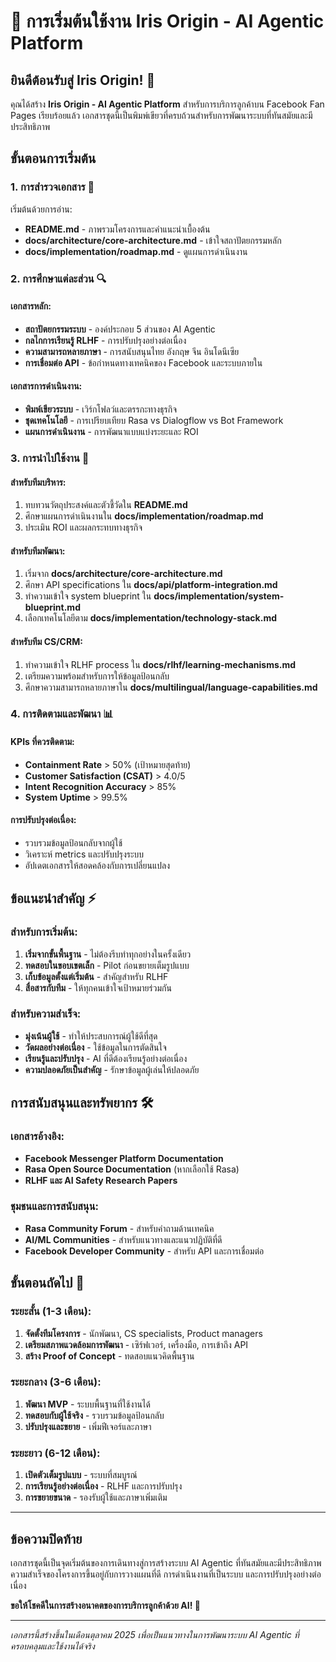 # 🚀 การเริ่มต้นใช้งาน Iris Origin - AI Agentic Platform

## ยินดีต้อนรับสู่ Iris Origin! 🎉

คุณได้สร้าง **Iris Origin - AI Agentic Platform** สำหรับการบริการลูกค้าบน Facebook Fan Pages เรียบร้อยแล้ว เอกสารชุดนี้เป็นพิมพ์เขียวที่ครบถ้วนสำหรับการพัฒนาระบบที่ทันสมัยและมีประสิทธิภาพ

## ขั้นตอนการเริ่มต้น

### 1. การสำรวจเอกสาร 📖

เริ่มต้นด้วยการอ่าน:
- **README.md** - ภาพรวมโครงการและคำแนะนำเบื้องต้น
- **docs/architecture/core-architecture.md** - เข้าใจสถาปัตยกรรมหลัก
- **docs/implementation/roadmap.md** - ดูแผนการดำเนินงาน

### 2. การศึกษาแต่ละส่วน 🔍

#### เอกสารหลัก:
- **สถาปัตยกรรมระบบ** - องค์ประกอบ 5 ส่วนของ AI Agentic
- **กลไกการเรียนรู้ RLHF** - การปรับปรุงอย่างต่อเนื่อง
- **ความสามารถหลายภาษา** - การสนับสนุนไทย อังกฤษ จีน อินโดนีเซีย
- **การเชื่อมต่อ API** - ข้อกำหนดทางเทคนิคของ Facebook และระบบภายใน

#### เอกสารการดำเนินงาน:
- **พิมพ์เขียวระบบ** - เวิร์กโฟลว์และตรรกะทางธุรกิจ
- **ชุดเทคโนโลยี** - การเปรียบเทียบ Rasa vs Dialogflow vs Bot Framework
- **แผนการดำเนินงาน** - การพัฒนาแบบแบ่งระยะและ ROI

### 3. การนำไปใช้งาน 🚀

#### สำหรับทีมบริหาร:
1. ทบทวนวัตถุประสงค์และตัวชี้วัดใน **README.md**
2. ศึกษาแผนการดำเนินงานใน **docs/implementation/roadmap.md**
3. ประเมิน ROI และผลกระทบทางธุรกิจ

#### สำหรับทีมพัฒนา:
1. เริ่มจาก **docs/architecture/core-architecture.md**
2. ศึกษา API specifications ใน **docs/api/platform-integration.md**
3. ทำความเข้าใจ system blueprint ใน **docs/implementation/system-blueprint.md**
4. เลือกเทคโนโลยีตาม **docs/implementation/technology-stack.md**

#### สำหรับทีม CS/CRM:
1. ทำความเข้าใจ RLHF process ใน **docs/rlhf/learning-mechanisms.md**
2. เตรียมความพร้อมสำหรับการให้ข้อมูลป้อนกลับ
3. ศึกษาความสามารถหลายภาษาใน **docs/multilingual/language-capabilities.md**

### 4. การติดตามและพัฒนา 📊

#### KPIs ที่ควรติดตาม:
- **Containment Rate** > 50% (เป้าหมายสุดท้าย)
- **Customer Satisfaction (CSAT)** > 4.0/5
- **Intent Recognition Accuracy** > 85%
- **System Uptime** > 99.5%

#### การปรับปรุงต่อเนื่อง:
- รวบรวมข้อมูลป้อนกลับจากผู้ใช้
- วิเคราะห์ metrics และปรับปรุงระบบ
- อัปเดตเอกสารให้สอดคล้องกับการเปลี่ยนแปลง

## ข้อแนะนำสำคัญ ⚡

### สำหรับการเริ่มต้น:
1. **เริ่มจากขั้นพื้นฐาน** - ไม่ต้องรีบทำทุกอย่างในครั้งเดียว
2. **ทดสอบในขอบเขตเล็ก** - Pilot ก่อนขยายเต็มรูปแบบ
3. **เก็บข้อมูลตั้งแต่เริ่มต้น** - สำคัญสำหรับ RLHF
4. **สื่อสารกับทีม** - ให้ทุกคนเข้าใจเป้าหมายร่วมกัน

### สำหรับความสำเร็จ:
- **มุ่งเน้นผู้ใช้** - ทำให้ประสบการณ์ผู้ใช้ดีที่สุด
- **วัดผลอย่างต่อเนื่อง** - ใช้ข้อมูลในการตัดสินใจ
- **เรียนรู้และปรับปรุง** - AI ที่ดีต้องเรียนรู้อย่างต่อเนื่อง
- **ความปลอดภัยเป็นสำคัญ** - รักษาข้อมูลผู้เล่นให้ปลอดภัย

## การสนับสนุนและทรัพยากร 🛠️

### เอกสารอ้างอิง:
- **Facebook Messenger Platform Documentation**
- **Rasa Open Source Documentation** (หากเลือกใช้ Rasa)
- **RLHF และ AI Safety Research Papers**

### ชุมชนและการสนับสนุน:
- **Rasa Community Forum** - สำหรับคำถามด้านเทคนิค
- **AI/ML Communities** - สำหรับแนวทางและแนวปฏิบัติที่ดี
- **Facebook Developer Community** - สำหรับ API และการเชื่อมต่อ

## ขั้นตอนถัดไป 🎯

### ระยะสั้น (1-3 เดือน):
1. **จัดตั้งทีมโครงการ** - นักพัฒนา, CS specialists, Product managers
2. **เตรียมสภาพแวดล้อมการพัฒนา** - เซิร์ฟเวอร์, เครื่องมือ, การเข้าถึง API
3. **สร้าง Proof of Concept** - ทดสอบแนวคิดพื้นฐาน

### ระยะกลาง (3-6 เดือน):
1. **พัฒนา MVP** - ระบบพื้นฐานที่ใช้งานได้
2. **ทดสอบกับผู้ใช้จริง** - รวบรวมข้อมูลป้อนกลับ
3. **ปรับปรุงและขยาย** - เพิ่มฟีเจอร์และภาษา

### ระยะยาว (6-12 เดือน):
1. **เปิดตัวเต็มรูปแบบ** - ระบบที่สมบูรณ์
2. **การเรียนรู้อย่างต่อเนื่อง** - RLHF และการปรับปรุง
3. **การขยายขนาด** - รองรับผู้ใช้และภาษาเพิ่มเติม

---

## ข้อความปิดท้าย

เอกสารชุดนี้เป็นจุดเริ่มต้นของการเดินทางสู่การสร้างระบบ AI Agentic ที่ทันสมัยและมีประสิทธิภาพ ความสำเร็จของโครงการขึ้นอยู่กับการวางแผนที่ดี การดำเนินงานที่เป็นระบบ และการปรับปรุงอย่างต่อเนื่อง

**ขอให้โชคดีในการสร้างอนาคตของการบริการลูกค้าด้วย AI! 🚀**

---
*เอกสารนี้สร้างขึ้นในเดือนตุลาคม 2025 เพื่อเป็นแนวทางในการพัฒนาระบบ AI Agentic ที่ครอบคลุมและใช้งานได้จริง*